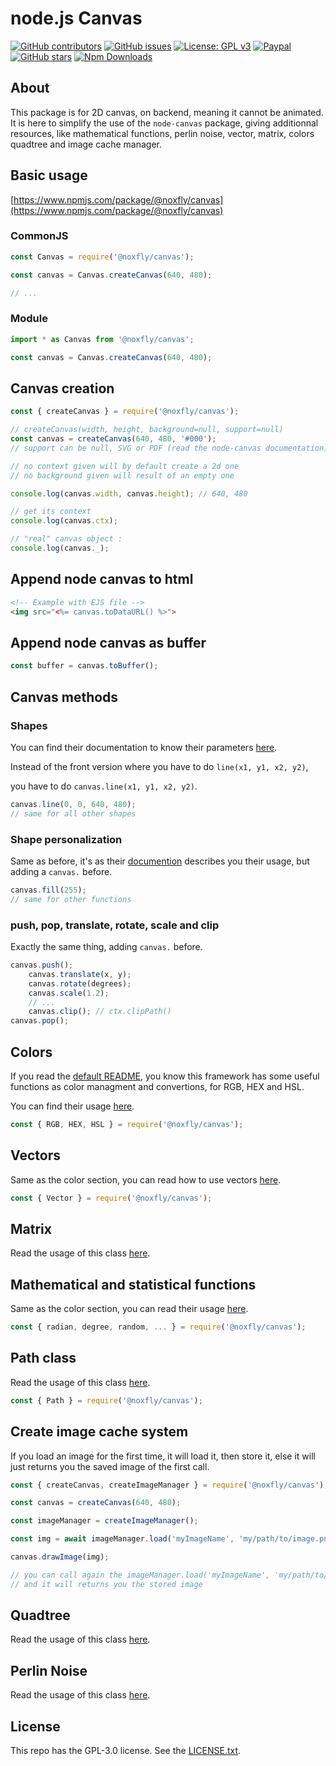 # node.js Canvas

[![GitHub contributors](https://img.shields.io/github/contributors/NoxFly/canvas.svg)](https://GitHub.com/NoxFly/canvas/graphs/contributors/)
[![GitHub issues](https://img.shields.io/github/issues/NoxFly/canvas.svg)](https://GitHub.com/NoxFly/canvas/issues/)
[![License: GPL v3](https://img.shields.io/badge/License-GPLv3-blue.svg)](https://www.gnu.org/licenses/gpl-3.0)
[![Paypal](https://img.shields.io/badge/paypal-donate-yellow.svg)](https://paypal.me/noxfly)
[![GitHub stars](https://img.shields.io/github/stars/NoxFly/canvas.svg?style=social&label=Star&maxAge=2592000)](https://GitHub.com/NoxFly/canvas/stargazers/)
[![Npm Downloads](https://img.shields.io/npm/dt/@noxfly/canvas.svg?maxAge=3600)](https://img.shields.io/npm/dt/@noxfly/canvas.svg?maxAge=3600)

## About

This package is for 2D canvas, on backend, meaning it cannot be animated.<br>
It is here to simplify the use of the `node-canvas` package, giving additionnal resources, like mathematical functions, perlin noise, vector, matrix, colors quadtree and image cache manager.

##  Basic usage

[https://www.npmjs.com/package/@noxfly/canvas](https://www.npmjs.com/package/@noxfly/canvas)

### CommonJS
```js
const Canvas = require('@noxfly/canvas');

const canvas = Canvas.createCanvas(640, 480);

// ...
```

### Module

```js
import * as Canvas from '@noxfly/canvas';

const canvas = Canvas.createCanvas(640, 480);
```




## Canvas creation

```js
const { createCanvas } = require('@noxfly/canvas');

// createCanvas(width, height, background=null, support=null)
const canvas = createCanvas(640, 480, '#000');
// support can be null, SVG or PDF (read the node-canvas documentation)

// no context given will by default create a 2d one
// no background given will result of an empty one

console.log(canvas.width, canvas.height); // 640, 480

// get its context
console.log(canvas.ctx);

// "real" canvas object :
console.log(canvas._);
```



## Append node canvas to html

```html
<!-- Example with EJS file -->
<img src="<%= canvas.toDataURL() %>">
```

## Append node canvas as buffer

```js
const buffer = canvas.toBuffer();
```



## Canvas methods


### Shapes

You can find their documentation to know their parameters [here](https://github.com/NoxFly/canvas#basic-shapes).

Instead of the front version where you have to do `line(x1, y1, x2, y2)`,

you have to do `canvas.line(x1, y1, x2, y2)`.

```js
canvas.line(0, 0, 640, 480);
// same for all other shapes
```


### Shape personalization

Same as before, it's as their [documention](https://github.com/NoxFly/canvas#personalization) describes you their usage, but adding a `canvas.` before.

```js
canvas.fill(255);
// same for other functions
```


### push, pop, translate, rotate, scale and clip

Exactly the same thing, adding `canvas.` before.

```js
canvas.push();
    canvas.translate(x, y);
    canvas.rotate(degrees);
    canvas.scale(1.2);
    // ...
    canvas.clip(); // ctx.clipPath()
canvas.pop();
```





## Colors

If you read the [default README](https://github.com/NoxFly/canvas#canvas-framework), you know this framework has some useful functions as color managment and convertions, for RGB, HEX and HSL.

You can find their usage [here](https://github.com/NoxFly/canvas#colors).

```js
const { RGB, HEX, HSL } = require('@noxfly/canvas');
```



## Vectors

Same as the color section, you can read how to use vectors [here](https://github.com/NoxFly/canvas#vectors).

```js
const { Vector } = require('@noxfly/canvas');
```


## Matrix

Read the usage of this class [here](https://github.com/NoxFly/canvas#matrix-class).


## Mathematical and statistical functions

Same as the color section, you can read their usage [here](https://github.com/NoxFly/canvas#mathematical-functions).

```js
const { radian, degree, random, ... } = require('@noxfly/canvas');
```



## Path class

Read the usage of this class [here](https://github.com/NoxFly/canvas#path-class).

```js
const { Path } = require('@noxfly/canvas');
```

## Create image cache system

If you load an image for the first time, it will load it, then store it, else it will just returns you the saved image of the first call.

```js
const { createCanvas, createImageManager } = require('@noxfly/canvas');

const canvas = createCanvas(640, 480);

const imageManager = createImageManager();

const img = await imageManager.load('myImageName', 'my/path/to/image.png');

canvas.drawImage(img);

// you can call again the imageManager.load('myImageName', 'my/path/to/image.png')
// and it will returns you the stored image
```

## Quadtree

Read the usage of this class [here](https://github.com/NoxFly/canvas#quadtree).

## Perlin Noise

Read the usage of this class [here](https://github.com/NoxFly/canvas#perlin-noise).


## License

This repo has the GPL-3.0 license. See the [LICENSE.txt](https://github.com/NoxFly/canvas/blob/master/LICENSE.txt).